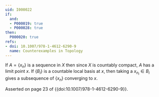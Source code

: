 ```yaml
---
uid: I000022
if:
  and:
  - P000019: true
  - P000028: true
then:
  P000020: true
refs:
- doi: 10.1007/978-1-4612-6290-9
  name: Counterexamples in Topology
---
```


If $A=\{x_n\}$ is a sequence in $X$ then since $X$ is countably compact, $A$ has a limit point $x$. If $\{B_i\}$ is a countable local basis at $x$, then taking a $x_{n_i} \in B_i$ gives a subsequence of $\{x_n\}$ converging to $x$.

Asserted on page 23 of {{doi:10.1007/978-1-4612-6290-9}}.
